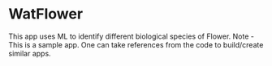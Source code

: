 # WatFlower
This app uses ML to identify different biological species of Flower. 
Note - This is a sample app. One can take references from the code to build/create similar apps.

